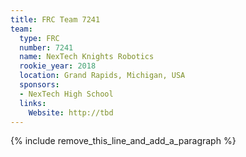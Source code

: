 ```yaml
---
title: FRC Team 7241
team:
  type: FRC
  number: 7241
  name: NexTech Knights Robotics
  rookie_year: 2018
  location: Grand Rapids, Michigan, USA
  sponsors:
  - NexTech High School
  links:
    Website: http://tbd
---
```


{% include remove_this_line_and_add_a_paragraph %}